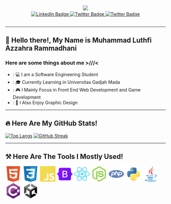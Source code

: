 <div id="header" align="center">
  <img src="https://media.giphy.com/media/k0ijJhqrUP4T2EvmJ1/giphy.gif" width="300"/>
</div>


<div id="badges" align="center">
  <a href="https://www.linkedin.com/in/muhluthfiar/">
    <img src="https://img.shields.io/badge/LinkedIn-blue?style=for-the-badge&logo=linkedin&logoColor=white" alt="LinkedIn Badge"/>
  </a>
  <a href="https://twitter.com/muhluthfiar">
    <img src="https://img.shields.io/badge/Twitter-blue?style=for-the-badge&logo=twitter&logoColor=white" alt="Twitter Badge"/>
  </a>
  <a href="https://www.instagram.com/muhluthfiar_/">
    <img src="https://img.shields.io/badge/Instagram-blueviolet?style=for-the-badge&logo=instagram&logoColor=white" alt="Twitter Badge"/>
  </a>
</div>

<div id="count" align="center">
  <img src="https://komarev.com/ghpvc/?username=muhammadluthfi2003&style=flat-square&color=blue" alt=""/>
</div>

---
## 👋 Hello there!, My Name is Muhammad Luthfi Azzahra Rammadhani 
### Here are some things about me >///<
- : 💻 I am a Software Engineering Student
- : 🎓 Currently Learning in Universitas Gadjah Mada
- : 🎮 I Mainly Focus in Front End Web Development and Game Development
- : 🎨 I Also Enjoy Graphic Design
---
## 🔥 Here Are My GitHub Stats!

[![Top Langs](https://github-readme-stats.vercel.app/api/top-langs/?username=MuhammadLuthfi2003&theme=dracula)](https://github.com/anuraghazra/github-readme-stats)
[![GitHub Streak](https://github-readme-streak-stats.herokuapp.com?user=MuhammadLuthfi2003&theme=dracula)](https://git.io/streak-stats)

---
## ⚒️ Here Are The Tools I Mostly Used!
<div id='tools'>
  <img src='https://github.com/devicons/devicon/blob/master/icons/html5/html5-original.svg' width='50px'>
  <img src='https://github.com/devicons/devicon/blob/master/icons/css3/css3-original.svg' width='50px'>
  <img src='https://github.com/devicons/devicon/blob/master/icons/javascript/javascript-plain.svg' width='50px'>
  <img src='https://github.com/devicons/devicon/blob/master/icons/bootstrap/bootstrap-original.svg' width='50px'>
  <img src='https://github.com/devicons/devicon/blob/master/icons/react/react-original.svg' width='50px'>
   <img src='https://github.com/devicons/devicon/blob/master/icons/nodejs/nodejs-original.svg' width='50px'>
    <img src='https://github.com/devicons/devicon/blob/master/icons/php/php-plain.svg' width='50px'>
  <img src='https://github.com/devicons/devicon/blob/master/icons/python/python-original.svg' width='50px'>
  <img src='https://github.com/devicons/devicon/blob/master/icons/java/java-original.svg' width='50px'>
  <img src='https://github.com/devicons/devicon/blob/master/icons/csharp/csharp-original.svg' width='50px'>
  <img src='https://github.com/devicons/devicon/blob/master/icons/unity/unity-original.svg' width='50px'>
</div>


